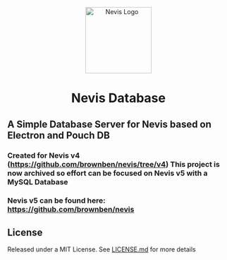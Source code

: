 <p style="text-align:center" align="center">
<img src="https://brownben.github.io/assets/NevisThickBorder.png" alt="Nevis Logo" height="150px"/>
</p>
<h1 align="center"> Nevis Database </h1>
<p style="text-align:center" align="center">
</p>

## A Simple Database Server for Nevis based on Electron and Pouch DB

### Created for Nevis v4 (https://github.com/brownben/nevis/tree/v4) This project is now archived so effort can be focused on Nevis v5 with a MySQL Database
### Nevis v5 can be found here: https://github.com/brownben/nevis

## License
Released under a MIT License.
See [LICENSE.md](./LICENSE.md) for more details
